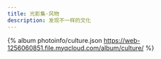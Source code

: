 ```yaml
---
title: 光影集·风物
description: 发现不一样的文化
---
```


{% album photoinfo/culture.json https://web-1256060851.file.myqcloud.com/album/culture/ %}
